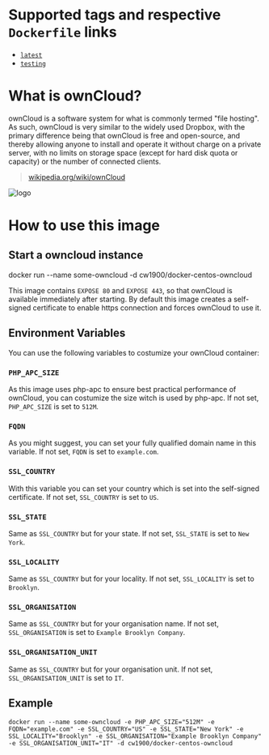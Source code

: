 # Supported tags and respective `Dockerfile` links
- [`latest`](https://github.com/cw1/docker-centos-owncloud/blob/master/Dockerfile)
- [`testing`](https://github.com/cw1/docker-centos-owncloud/blob/testing/Dockerfile)

# What is ownCloud?

ownCloud is a software system for what is commonly termed "file hosting". As such, ownCloud is very similar to the widely used Dropbox, with the primary difference being that ownCloud is free and open-source, and thereby allowing anyone to install and operate it without charge on a private server, with no limits on storage space (except for hard disk quota or capacity) or the number of connected clients.

> [wikipedia.org/wiki/ownCloud](http://en.wikipedia.org/wiki/Owncloud)

![logo](http://upload.wikimedia.org/wikipedia/commons/thumb/b/b6/OwnCloud2-Logo.svg/200px-OwnCloud2-Logo.svg.png)

# How to use this image

## Start a owncloud instance

  docker run --name some-owncloud -d cw1900/docker-centos-owncloud

This image contains `EXPOSE 80` and `EXPOSE 443`, so that ownCloud is available immediately after starting. By default this image creates a self-signed certificate to enable https connection and forces ownCloud to use it.

## Environment Variables

You can use the following variables to costumize your ownCloud container:

### `PHP_APC_SIZE`

As this image uses php-apc to ensure best practical performance of ownCloud, you can costumize the size witch is used by php-apc. If not set, `PHP_APC_SIZE` is set to `512M`.

### `FQDN`

As you might suggest, you can set your fully qualified domain name in this variable. If not set, `FQDN` is set to `example.com`.

### `SSL_COUNTRY`

With this variable you can set your country which is set into the self-signed certificate. If not set, `SSL_COUNTRY` is set to `US`.

### `SSL_STATE`

Same as `SSL_COUNTRY` but for your state. If not set, `SSL_STATE` is set to `New York`.

### `SSL_LOCALITY`

Same as `SSL_COUNTRY` but for your locality. If not set, `SSL_LOCALITY` is set to `Brooklyn`.

### `SSL_ORGANISATION`

Same as `SSL_COUNTRY` but for your organisation name. If not set, `SSL_ORGANISATION` is set to `Example Brooklyn Company`.

### `SSL_ORGANISATION_UNIT`

Same as `SSL_COUNTRY` but for your organisation unit. If not set, `SSL_ORGANISATION_UNIT` is set to `IT`.

## Example

`docker run --name some-owncloud -e PHP_APC_SIZE="512M" -e FQDN="example.com" -e SSL_COUNTRY="US" -e SSL_STATE="New York" -e SSL_LOCALITY="Brooklyn" -e SSL_ORGANISATION="Example Brooklyn Company" -e SSL_ORGANISATION_UNIT="IT" -d cw1900/docker-centos-owncloud`